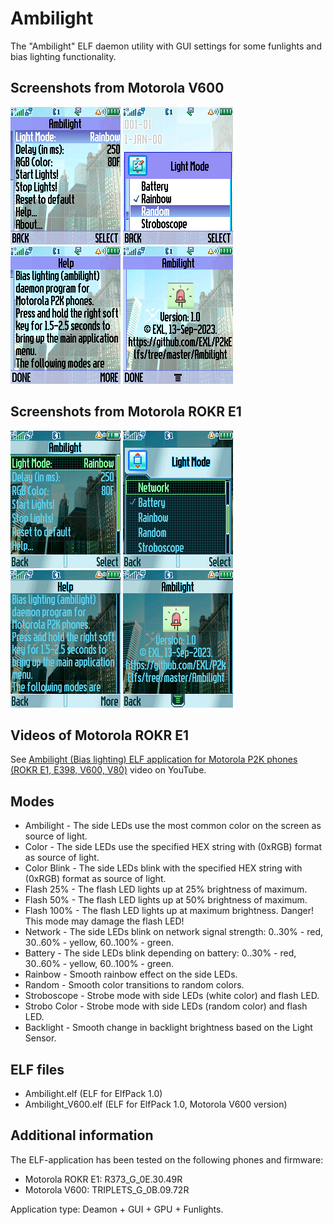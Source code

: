Ambilight
=========

The "Ambilight" ELF daemon utility with GUI settings for some funlights and bias lighting functionality.

## Screenshots from Motorola V600

![Screenshot 1 of Ambilight from Motorola V600](../images/Screenshot_Ambilight_V600_1.png) ![Screenshot 2 of Ambilight from Motorola V600](../images/Screenshot_Ambilight_V600_2.png) ![Screenshot 3 of Ambilight from Motorola V600](../images/Screenshot_Ambilight_V600_3.png) ![Screenshot 4 of Ambilight from Motorola V600](../images/Screenshot_Ambilight_V600_4.png)

## Screenshots from Motorola ROKR E1

![Screenshot 1 of Ambilight from Motorola ROKR E1](../images/Screenshot_Ambilight_E1_1.png) ![Screenshot 2 of Ambilight from Motorola ROKR E1](../images/Screenshot_Ambilight_E1_2.png) ![Screenshot 3 of Ambilight from Motorola ROKR E1](../images/Screenshot_Ambilight_E1_3.png) ![Screenshot 4 of Ambilight from Motorola ROKR E1](../images/Screenshot_Ambilight_E1_4.png)

## Videos of Motorola ROKR E1

See [Ambilight (Bias lighting) ELF application for Motorola P2K phones (ROKR E1, E398, V600, V80)](https://www.youtube.com/watch?v=ilhGiRITd8U) video on YouTube.

## Modes

* Ambilight - The side LEDs use the most common color on the screen as source of light.
* Color - The side LEDs use the specified HEX string with (0xRGB) format as source of light.
* Color Blink - The side LEDs blink with the specified HEX string with (0xRGB) format as source of light.
* Flash 25% - The flash LED lights up at 25% brightness of maximum.
* Flash 50% - The flash LED lights up at 50% brightness of maximum.
* Flash 100% - The flash LED lights up at maximum brightness. Danger! This mode may damage the flash LED!
* Network - The side LEDs blink on network signal strength: 0..30% - red, 30..60% - yellow, 60..100% - green.
* Battery - The side LEDs blink depending on battery: 0..30% - red, 30..60% - yellow, 60..100% - green.
* Rainbow - Smooth rainbow effect on the side LEDs.
* Random - Smooth color transitions to random colors.
* Stroboscope - Strobe mode with side LEDs (white color) and flash LED.
* Strobo Color - Strobe mode with side LEDs (random color) and flash LED.
* Backlight - Smooth change in backlight brightness based on the Light Sensor.

## ELF files

* Ambilight.elf (ELF for ElfPack 1.0)
* Ambilight_V600.elf (ELF for ElfPack 1.0, Motorola V600 version)

## Additional information

The ELF-application has been tested on the following phones and firmware:

* Motorola ROKR E1: R373_G_0E.30.49R
* Motorola V600: TRIPLETS_G_0B.09.72R

Application type: Deamon + GUI + GPU + Funlights.
